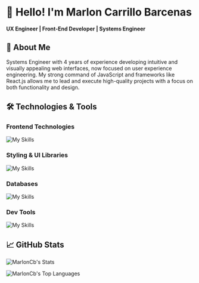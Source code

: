 # 👋 Hello! I'm Marlon Carrillo Barcenas

**UX Engineer | Front-End Developer | Systems Engineer**

## 📄 About Me
Systems Engineer with 4 years of experience developing intuitive and visually appealing web interfaces, now focused on user experience engineering. My strong command of JavaScript and frameworks like React.js allows me to lead and execute high-quality projects with a focus on both functionality and design.

## 🛠️ Technologies & Tools
### Frontend Technologies
![My Skills](https://go-skill-icons.vercel.app/api/icons?i=html,css,javascript,typescript,react,vite,nextjs,jquery,md&titles=true)

### Styling & UI Libraries
![My Skills](https://go-skill-icons.vercel.app/api/icons?i=tailwind,bootstrap,materialui,emotion,styledcomponents,sass,less&perline=10)

### Databases
![My Skills](https://go-skill-icons.vercel.app/api/icons?i=firebase,postgres,mongodb,mysql,supabase&perline=10)

### Dev Tools
![My Skills](https://go-skill-icons.vercel.app/api/icons?i=vscode,git,github,bitbucket,gitlab,netlify,npm,postman,yarn&perline=10)




## 📈 GitHub Stats
<div>

![MarlonCb's Stats](https://github-readme-stats.vercel.app/api?username=MarlonCb&theme=dark&show_icons=true&hide_border=true&count_private=true&card_width=500px&include_all_commits=true)

![MarlonCb's Top Languages](https://github-readme-stats.vercel.app/api/top-langs/?username=MarlonCb&theme=dark&show_icons=true&hide_border=true&layout=compact&card_width=500px)

</div>




<!--
**MarlonCB/MarlonCB** is a ✨ _special_ ✨ repository because its `README.md` (this file) appears on your GitHub profile.

Here are some ideas to get you started:

- 🔭 I’m currently working on ...
- 🌱 I’m currently learning ...
- 👯 I’m looking to collaborate on ...
- 🤔 I’m looking for help with ...
- 💬 Ask me about ...
- 📫 How to reach me: ...
- 😄 Pronouns: ...
- ⚡ Fun fact: ...
-->
